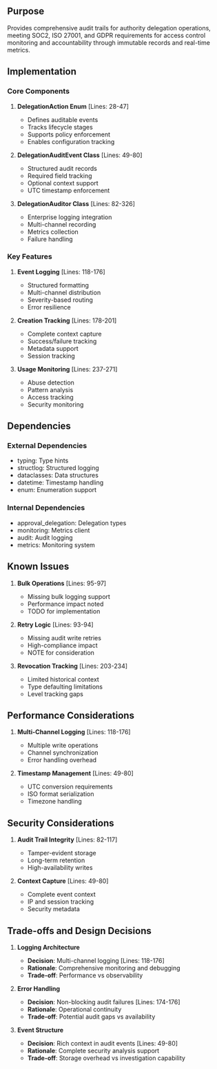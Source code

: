 ## Purpose

Provides comprehensive audit trails for authority delegation operations, meeting SOC2, ISO 27001, and GDPR requirements for access control monitoring and accountability through immutable records and real-time metrics.

## Implementation

### Core Components

1. **DelegationAction Enum** [Lines: 28-47]

   - Defines auditable events
   - Tracks lifecycle stages
   - Supports policy enforcement
   - Enables configuration tracking

2. **DelegationAuditEvent Class** [Lines: 49-80]

   - Structured audit records
   - Required field tracking
   - Optional context support
   - UTC timestamp enforcement

3. **DelegationAuditor Class** [Lines: 82-326]
   - Enterprise logging integration
   - Multi-channel recording
   - Metrics collection
   - Failure handling

### Key Features

1. **Event Logging** [Lines: 118-176]

   - Structured formatting
   - Multi-channel distribution
   - Severity-based routing
   - Error resilience

2. **Creation Tracking** [Lines: 178-201]

   - Complete context capture
   - Success/failure tracking
   - Metadata support
   - Session tracking

3. **Usage Monitoring** [Lines: 237-271]
   - Abuse detection
   - Pattern analysis
   - Access tracking
   - Security monitoring

## Dependencies

### External Dependencies

- typing: Type hints
- structlog: Structured logging
- dataclasses: Data structures
- datetime: Timestamp handling
- enum: Enumeration support

### Internal Dependencies

- approval_delegation: Delegation types
- monitoring: Metrics client
- audit: Audit logging
- metrics: Monitoring system

## Known Issues

1. **Bulk Operations** [Lines: 95-97]

   - Missing bulk logging support
   - Performance impact noted
   - TODO for implementation

2. **Retry Logic** [Lines: 93-94]

   - Missing audit write retries
   - High-compliance impact
   - NOTE for consideration

3. **Revocation Tracking** [Lines: 203-234]
   - Limited historical context
   - Type defaulting limitations
   - Level tracking gaps

## Performance Considerations

1. **Multi-Channel Logging** [Lines: 118-176]

   - Multiple write operations
   - Channel synchronization
   - Error handling overhead

2. **Timestamp Management** [Lines: 49-80]
   - UTC conversion requirements
   - ISO format serialization
   - Timezone handling

## Security Considerations

1. **Audit Trail Integrity** [Lines: 82-117]

   - Tamper-evident storage
   - Long-term retention
   - High-availability writes

2. **Context Capture** [Lines: 49-80]
   - Complete event context
   - IP and session tracking
   - Security metadata

## Trade-offs and Design Decisions

1. **Logging Architecture**

   - **Decision**: Multi-channel logging [Lines: 118-176]
   - **Rationale**: Comprehensive monitoring and debugging
   - **Trade-off**: Performance vs observability

2. **Error Handling**

   - **Decision**: Non-blocking audit failures [Lines: 174-176]
   - **Rationale**: Operational continuity
   - **Trade-off**: Potential audit gaps vs availability

3. **Event Structure**
   - **Decision**: Rich context in audit events [Lines: 49-80]
   - **Rationale**: Complete security analysis support
   - **Trade-off**: Storage overhead vs investigation capability
